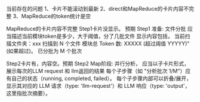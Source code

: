 当前存在的问题
1、卡片不能滚动到最新
2、direct和MapReduce的卡片内容不完整
3、MapReduce的token统计是空

MapReduce的卡片内容不完整
Step1卡片没显示。
预期 Step1 准备: 文件分批
应当描述当前模块token是多少，大于阈值，分了几批文件
显示内容包括，
当前扫描文件夹：xxx
扫描到 N 个文件
模块总 Token 数: XXXXX (超过阈值 YYYYY)" (如果超过)。
已分批为 M 个批次

Step2卡片有，内容空。预期 Step2 Map阶段: 并行分析，
应当以子卡片形式，展示每次的LLM request 和 llm返回的结果
每个子步骤（如 "分析批次 1/M"）应有自己的状态（running, completed, failed）。
每个子步骤内部可以折叠/展开，显示其对应的 LLM 请求（type: 'llm-request'）和 LLM 响应（type: 'output'，这里指批次摘要）。